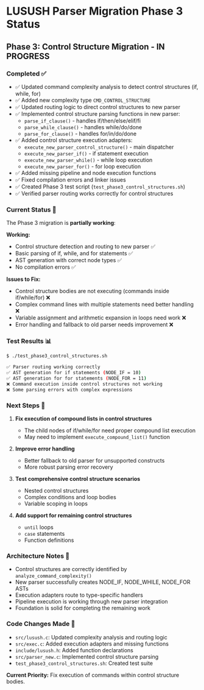 # LUSUSH Parser Migration Phase 3 Status

## Phase 3: Control Structure Migration - IN PROGRESS

### Completed ✅
- ✅ Updated command complexity analysis to detect control structures (if, while, for)
- ✅ Added new complexity type `CMD_CONTROL_STRUCTURE` 
- ✅ Updated routing logic to direct control structures to new parser
- ✅ Implemented control structure parsing functions in new parser:
  - `parse_if_clause()` - handles if/then/else/elif/fi
  - `parse_while_clause()` - handles while/do/done
  - `parse_for_clause()` - handles for/in/do/done
- ✅ Added control structure execution adapters:
  - `execute_new_parser_control_structure()` - main dispatcher
  - `execute_new_parser_if()` - if statement execution
  - `execute_new_parser_while()` - while loop execution  
  - `execute_new_parser_for()` - for loop execution
- ✅ Added missing pipeline and node execution functions
- ✅ Fixed compilation errors and linker issues
- ✅ Created Phase 3 test script (`test_phase3_control_structures.sh`)
- ✅ Verified parser routing works correctly for control structures

### Current Status 🔄
The Phase 3 migration is **partially working**:

**Working:**
- Control structure detection and routing to new parser ✅
- Basic parsing of if, while, and for statements ✅
- AST generation with correct node types ✅
- No compilation errors ✅

**Issues to Fix:**
- Control structure bodies are not executing (commands inside if/while/for) ❌
- Complex command lines with multiple statements need better handling ❌
- Variable assignment and arithmetic expansion in loops need work ❌
- Error handling and fallback to old parser needs improvement ❌

### Test Results 📊
```bash
$ ./test_phase3_control_structures.sh

✅ Parser routing working correctly
✅ AST generation for if statements (NODE_IF = 10)
✅ AST generation for for statements (NODE_FOR = 11) 
❌ Command execution inside control structures not working
❌ Some parsing errors with complex expressions
```

### Next Steps 🎯
1. **Fix execution of compound lists in control structures**
   - The child nodes of if/while/for need proper compound list execution
   - May need to implement `execute_compound_list()` function
   
2. **Improve error handling**
   - Better fallback to old parser for unsupported constructs
   - More robust parsing error recovery
   
3. **Test comprehensive control structure scenarios**
   - Nested control structures  
   - Complex conditions and loop bodies
   - Variable scoping in loops
   
4. **Add support for remaining control structures**
   - `until` loops
   - `case` statements
   - Function definitions

### Architecture Notes 📝
- Control structures are correctly identified by `analyze_command_complexity()`
- New parser successfully creates NODE_IF, NODE_WHILE, NODE_FOR ASTs
- Execution adapters route to type-specific handlers
- Pipeline execution is working through new parser integration
- Foundation is solid for completing the remaining work

### Code Changes Made 📝
- `src/lusush.c`: Updated complexity analysis and routing logic
- `src/exec.c`: Added execution adapters and missing functions
- `include/lusush.h`: Added function declarations
- `src/parser_new.c`: Implemented control structure parsing
- `test_phase3_control_structures.sh`: Created test suite

**Current Priority:** Fix execution of commands within control structure bodies.
